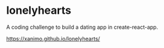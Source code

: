 # lonelyhearts

A coding challenge to build a dating app in create-react-app.

https://xanimo.github.io/lonelyhearts/
